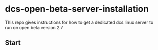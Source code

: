 # dcs-open-beta-server-installation
This repo gives instructions for how to get a dedicated dcs linux server to run on open beta version 2.7

## Start
